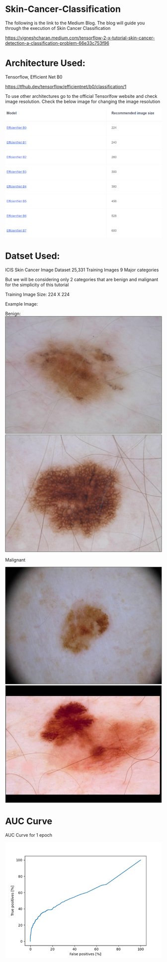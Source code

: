 # Skin-Cancer-Classification


The following is the link to the Medium Blog.
The blog will guide you through the execution of Skin Cancer Classification

https://vigneshcharan.medium.com/tensorflow-2-x-tutorial-skin-cancer-detection-a-classification-problem-66e33c753f96


# Architecture Used:

Tensorflow, Efficient Net B0

https://tfhub.dev/tensorflow/efficientnet/b0/classification/1

To use other architectures go to the official Tensorlfow website and check image resolution.
Check the below image for changing the image resolution

![alt text](https://github.com/its-charan-here/Skin-Cancer-Classification/blob/main/images/Capture.PNG)



# Datset Used:

ICIS Skin Cancer Image Dataset
25,331 Training Images
9 Major categories

But we will be considering only 2 categories that are benign and malignant for the simplicity of this tutorial

Training Image Size: 224 X 224

Example Image:

Benign:
![alt text](https://github.com/its-charan-here/Skin-Cancer-Classification/blob/main/images/benign/b1.jpg)
![alt text](https://github.com/its-charan-here/Skin-Cancer-Classification/blob/main/images/benign/b2.jpg)

Malignant

![alt text](https://github.com/its-charan-here/Skin-Cancer-Classification/blob/main/images/malignant/m1.jpg)
![alt text](https://github.com/its-charan-here/Skin-Cancer-Classification/blob/main/images/malignant/m2.jpg)
# AUC Curve

AUC Curve for 1 epoch

![alt text](https://github.com/its-charan-here/Skin-Cancer-Classification/blob/main/images/1_epoch_AUC.png)
